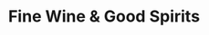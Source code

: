 ---
title: "Fine Wine & Good Spirits"
url: /titusville/fine-wine-und-good-spirits/
shop: Spirituosen
---